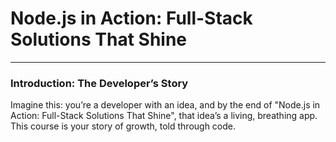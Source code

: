 # Node.js in Action: Full-Stack Solutions That Shine
---
### Introduction: The Developer’s Story
Imagine this: you’re a developer with an idea, and by the end of "Node.js in Action: Full-Stack Solutions That Shine", that idea’s a living, breathing app. This course is your story of growth, told through code. <br />
